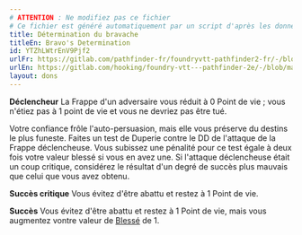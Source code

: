 ```yaml
---
# ATTENTION : Ne modifiez pas ce fichier
# Ce fichier est généré automatiquement par un script d'après les données du module Foundry VTT officiel et de sa traduction
title: Détermination du bravache
titleEn: Bravo's Determination
id: YTZhLWtrEnV9Pjf2
urlFr: https://gitlab.com/pathfinder-fr/foundryvtt-pathfinder2-fr/-/blob/master/data/feats/YTZhLWtrEnV9Pjf2.htm
urlEn: https://gitlab.com/hooking/foundry-vtt---pathfinder-2e/-/blob/master/packs/data/feats.db/bravo-s-determination.json
layout: dons
---
```

**Déclencheur** La Frappe d'un adversaire vous réduit à 0 Point de vie ; vous n'étiez pas à 1 point de vie et vous ne devriez pas être tué.

Votre confiance frôle l'auto-persuasion, mais elle vous préserve du destins le plus funeste. Faites un test de Duperie contre le DD de l'attaque de la Frappe déclencheuse. Vous subissez une pénalité pour ce test égale à deux fois votre valeur blessé si vous en avez une. Si l'attaque déclencheuse était un coup critique, considérez le résultat d'un degré de succès plus mauvais que celui que vous avez obtenu.

**Succès critique** Vous évitez d'être abattu et restez à 1 Point de vie.

**Succès** Vous évitez d'être abattu et restez à 1 Point de vie, mais vous augmentez vontre valeur de [Blessé](../conditions/blessé.html) de 1.
